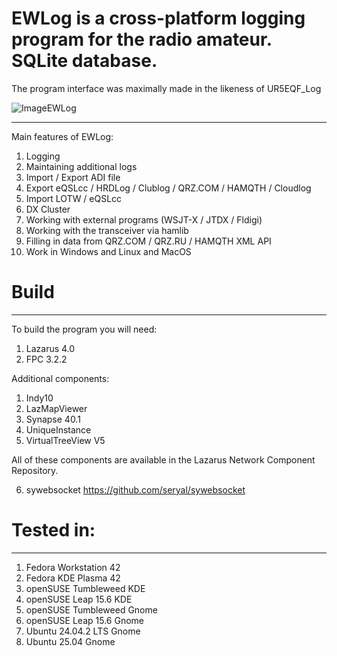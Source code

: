 # EWLog is a cross-platform logging program for the radio amateur. SQLite database. 
The program interface was maximally made in the likeness of UR5EQF_Log

![ImageEWLog](https://ewlog.app/images/ewlog.png)

---------------
Main features of EWLog:
  1. Logging
  2. Maintaining additional logs
  3. Import / Export ADI file
  4. Export eQSLcc / HRDLog / Clublog / QRZ.COM / HAMQTH / Cloudlog
  5. Import LOTW / eQSLcc
  6. DX Cluster
  7. Working with external programs (WSJT-X / JTDX / Fldigi)
  8. Working with the transceiver via hamlib
  9. Filling in data from QRZ.COM / QRZ.RU / HAMQTH XML API
  10. Work in Windows and Linux and MacOS

# Build
---------------
To build the program you will need:
  1. Lazarus 4.0
  2. FPC 3.2.2
  
Additional components:
  1. Indy10
  2. LazMapViewer
  3. Synapse 40.1
  4. UniqueInstance
  5. VirtualTreeView V5
  
All of these components are available in the Lazarus Network Component Repository.

  6. sywebsocket https://github.com/seryal/sywebsocket
  
# Tested in:
---------------
  1. Fedora Workstation 42
  2. Fedora KDE Plasma 42
  3. openSUSE Tumbleweed KDE
  4. openSUSE Leap 15.6 KDE
  5. openSUSE Tumbleweed Gnome
  6. openSUSE Leap 15.6 Gnome
  7. Ubuntu 24.04.2 LTS Gnome
  8. Ubuntu 25.04 Gnome